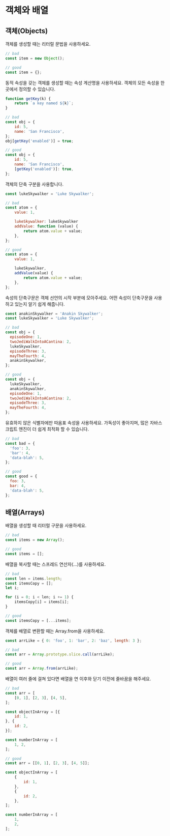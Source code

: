 # 객체와 배열

## 객체(Objects)
객체를 생성할 때는 리터럴 문법을 사용하세요.
```js
// bad
const item = new Object();

// good
const item = {};
```

동적 속성을 갖는 객체를 생성할 때는 속성 계산명을 사용하세요.
객체의 모든 속성을 한 곳에서 정의할 수 있습니다.
```js
function getKey(k) {
    return `a key named ${k}`;
}

// bad
const obj = {
    id: 5,
    name: 'San Francisco',
};
obj[getKey('enabled')] = true;

// good
const obj = {
    id: 5,
    name: 'San Francisco',
    [getKey('enabled')]: true,
};
```

객체의 단축 구분을 사용합니다.
```js
const lukeSkywalker = 'Luke Skywalker';

// bad
const atom = {
    value: 1,

    lukeSkywalker: lukeSkywalker
    addValue: function (value) {
        return atom.value + value;
    },
};

// good
const atom = {
    value: 1,

    lukeSkywalker,
    addValue(value) {
        return atom.value + value;
    },
};
```

속성의 단축구문은 객체 선언의 시작 부분에 모아주세요.
어떤 속성이 단축구문을 사용하고 있는지 알기 쉽게 해줍니다.
```js
const anakinSkywalker = 'Anakin Skywalker';
const lukeSkywalker = 'Luke Skywalker';

// bad
const obj = {
  episodeOne: 1,
  twoJediWalkIntoACantina: 2,
  lukeSkywalker,
  episodeThree: 3,
  mayTheFourth: 4,
  anakinSkywalker,
};

// good
const obj = {
  lukeSkywalker,
  anakinSkywalker,
  episodeOne: 1,
  twoJediWalkIntoACantina: 2,
  episodeThree: 3,
  mayTheFourth: 4,
};
```

유효하지 않은 식별자에만 따옴표 속성을 사용하세요.
가독성이 좋아지며, 많은 자바스크립트 엔진이 더 쉽게 최적화 할 수 있습니다.
```js
// bad
const bad = {
  'foo': 3,
  'bar': 4,
  'data-blah': 5,
};

// good
const good = {
  foo: 3,
  bar: 4,
  'data-blah': 5,
};
```

## 배열(Arrays)
배열을 생성할 때 리터럴 구문을 사용하세요.
```js
// bad
const items = new Array();

// good
const items = [];
```

배열을 복사할 때는 스프레드 연산자(...)를 사용하세요.
```js
// bad
const len = items.length;
const itemsCopy = [];
let i;

for (i = 0; i < len; i += 1) {
    itemsCopy[i] = items[i];
}

// good
const itemsCopy = [...items];
```

객체를 배열로 변환할 때는 Array.from을 사용하세요.
```js
const arrLike = { 0: 'foo', 1: 'bar', 2: 'baz', length: 3 };

// bad
const arr = Array.prototype.slice.call(arrLike);

// good
const arr = Array.from(arrLike);
```

배열이 여러 줄에 걸쳐 있다면 배열을 연 이후와 닫기 이전에 줄바꿈을 해주세요.
```js
// bad
const arr = [
    [0, 1], [2, 3], [4, 5],
];

const objectInArray = [{
    id: 1,
}, {
    id: 2,
}];

const numberInArray = [
    1, 2,
];

// good
const arr = [[0, 1], [2, 3], [4, 5]];

const objectInArray = [
    {
        id: 1,
    },
    {
        id: 2,
    },
];

const numberInArray = [
    1,
    2,
];
```
